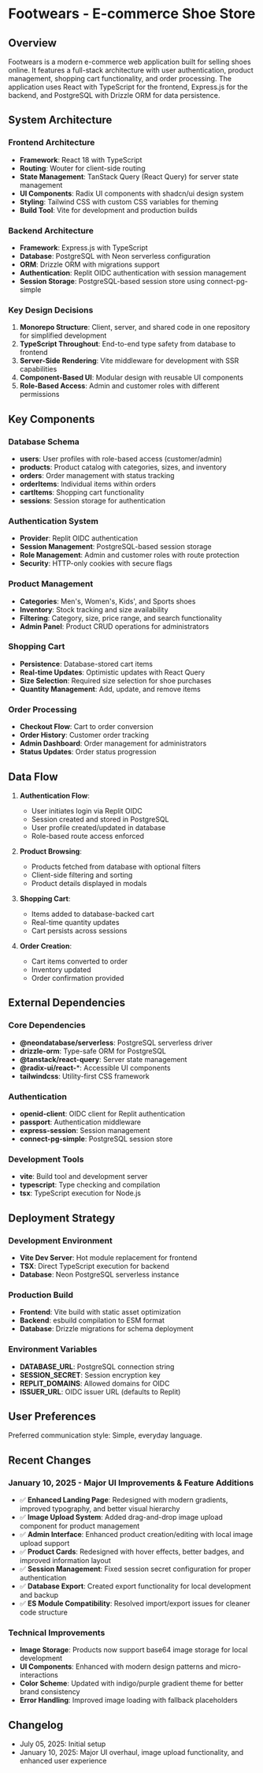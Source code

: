 # Footwears - E-commerce Shoe Store

## Overview

Footwears is a modern e-commerce web application built for selling shoes online. It features a full-stack architecture with user authentication, product management, shopping cart functionality, and order processing. The application uses React with TypeScript for the frontend, Express.js for the backend, and PostgreSQL with Drizzle ORM for data persistence.

## System Architecture

### Frontend Architecture
- **Framework**: React 18 with TypeScript
- **Routing**: Wouter for client-side routing
- **State Management**: TanStack Query (React Query) for server state management
- **UI Components**: Radix UI components with shadcn/ui design system
- **Styling**: Tailwind CSS with custom CSS variables for theming
- **Build Tool**: Vite for development and production builds

### Backend Architecture
- **Framework**: Express.js with TypeScript
- **Database**: PostgreSQL with Neon serverless configuration
- **ORM**: Drizzle ORM with migrations support
- **Authentication**: Replit OIDC authentication with session management
- **Session Storage**: PostgreSQL-based session store using connect-pg-simple

### Key Design Decisions
1. **Monorepo Structure**: Client, server, and shared code in one repository for simplified development
2. **TypeScript Throughout**: End-to-end type safety from database to frontend
3. **Server-Side Rendering**: Vite middleware for development with SSR capabilities
4. **Component-Based UI**: Modular design with reusable UI components
5. **Role-Based Access**: Admin and customer roles with different permissions

## Key Components

### Database Schema
- **users**: User profiles with role-based access (customer/admin)
- **products**: Product catalog with categories, sizes, and inventory
- **orders**: Order management with status tracking
- **orderItems**: Individual items within orders
- **cartItems**: Shopping cart functionality
- **sessions**: Session storage for authentication

### Authentication System
- **Provider**: Replit OIDC authentication
- **Session Management**: PostgreSQL-based session storage
- **Role Management**: Admin and customer roles with route protection
- **Security**: HTTP-only cookies with secure flags

### Product Management
- **Categories**: Men's, Women's, Kids', and Sports shoes
- **Inventory**: Stock tracking and size availability
- **Filtering**: Category, size, price range, and search functionality
- **Admin Panel**: Product CRUD operations for administrators

### Shopping Cart
- **Persistence**: Database-stored cart items
- **Real-time Updates**: Optimistic updates with React Query
- **Size Selection**: Required size selection for shoe purchases
- **Quantity Management**: Add, update, and remove items

### Order Processing
- **Checkout Flow**: Cart to order conversion
- **Order History**: Customer order tracking
- **Admin Dashboard**: Order management for administrators
- **Status Updates**: Order status progression

## Data Flow

1. **Authentication Flow**:
   - User initiates login via Replit OIDC
   - Session created and stored in PostgreSQL
   - User profile created/updated in database
   - Role-based route access enforced

2. **Product Browsing**:
   - Products fetched from database with optional filters
   - Client-side filtering and sorting
   - Product details displayed in modals

3. **Shopping Cart**:
   - Items added to database-backed cart
   - Real-time quantity updates
   - Cart persists across sessions

4. **Order Creation**:
   - Cart items converted to order
   - Inventory updated
   - Order confirmation provided

## External Dependencies

### Core Dependencies
- **@neondatabase/serverless**: PostgreSQL serverless driver
- **drizzle-orm**: Type-safe ORM for PostgreSQL
- **@tanstack/react-query**: Server state management
- **@radix-ui/react-***: Accessible UI components
- **tailwindcss**: Utility-first CSS framework

### Authentication
- **openid-client**: OIDC client for Replit authentication
- **passport**: Authentication middleware
- **express-session**: Session management
- **connect-pg-simple**: PostgreSQL session store

### Development Tools
- **vite**: Build tool and development server
- **typescript**: Type checking and compilation
- **tsx**: TypeScript execution for Node.js

## Deployment Strategy

### Development Environment
- **Vite Dev Server**: Hot module replacement for frontend
- **TSX**: Direct TypeScript execution for backend
- **Database**: Neon PostgreSQL serverless instance

### Production Build
- **Frontend**: Vite build with static asset optimization
- **Backend**: esbuild compilation to ESM format
- **Database**: Drizzle migrations for schema deployment

### Environment Variables
- **DATABASE_URL**: PostgreSQL connection string
- **SESSION_SECRET**: Session encryption key
- **REPLIT_DOMAINS**: Allowed domains for OIDC
- **ISSUER_URL**: OIDC issuer URL (defaults to Replit)

## User Preferences

Preferred communication style: Simple, everyday language.

## Recent Changes

### January 10, 2025 - Major UI Improvements & Feature Additions
- ✅ **Enhanced Landing Page**: Redesigned with modern gradients, improved typography, and better visual hierarchy
- ✅ **Image Upload System**: Added drag-and-drop image upload component for product management
- ✅ **Admin Interface**: Enhanced product creation/editing with local image upload support
- ✅ **Product Cards**: Redesigned with hover effects, better badges, and improved information layout
- ✅ **Session Management**: Fixed session secret configuration for proper authentication
- ✅ **Database Export**: Created export functionality for local development and backup
- ✅ **ES Module Compatibility**: Resolved import/export issues for cleaner code structure

### Technical Improvements
- **Image Storage**: Products now support base64 image storage for local development
- **UI Components**: Enhanced with modern design patterns and micro-interactions
- **Color Scheme**: Updated with indigo/purple gradient theme for better brand consistency
- **Error Handling**: Improved image loading with fallback placeholders

## Changelog

- July 05, 2025: Initial setup
- January 10, 2025: Major UI overhaul, image upload functionality, and enhanced user experience